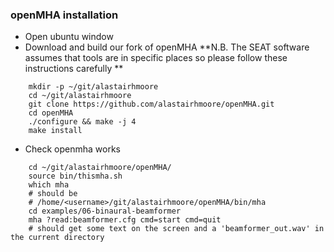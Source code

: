 ### openMHA installation

- Open ubuntu window
- Download and build our fork of openMHA
	**N.B. The SEAT software assumes that tools are in specific places so please follow these instructions carefully **
	
```
	mkdir -p ~/git/alastairhmoore
	cd ~/git/alastairhmoore
	git clone https://github.com/alastairhmoore/openMHA.git
	cd openMHA
	./configure && make -j 4
	make install
```

- Check openmha works

```
	cd ~/git/alastairhmoore/openMHA/
	source bin/thismha.sh
	which mha
	# should be
	# /home/<username>/git/alastairhmoore/openMHA/bin/mha
	cd examples/06-binaural-beamformer
	mha ?read:beamformer.cfg cmd=start cmd=quit
	# should get some text on the screen and a 'beamformer_out.wav' in the current directory
```